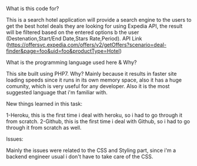 What is this code for? 

This is a search hotel application will provide a search engine to the users to get the best hotel deals they are looking for using Expedia API, 
the result will be filtered based on the entered options b the user (Destenation,Start/End Date,Stars Rate,Period). 
API Link (https://offersvc.expedia.com/offers/v2/getOffers?scenario=deal-finder&page=foo&uid=foo&productType=Hotel)

What is the programming language used here & Why?

This site built using PHP7. Why? Mainly because it results in faster site loading speeds since it runs in its own memory space, also 
it has a huge comunity, which is very useful for any developer. Also it is the most suggested language that i'm familiar with.   

New things learned in this task:
 
1-Heroku, this is the first time i deal with heroku, so i had to go through it from scratch.
2-Github, this is the first time i deal with Github, so i had to go through it from scratch as well.
  

Issues: 

Mainly the issues were related to the CSS and Styling part, since i'm a backend engineer usual i don't have to take care of the CSS.
  
